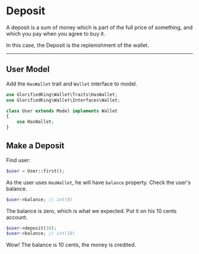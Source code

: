 # Deposit

A deposit is a sum of money which is part of the full price of something, 
and which you pay when you agree to buy it.

In this case, the Deposit is the replenishment of the wallet.

---

## User Model

Add the `HasWallet` trait and `Wallet` interface to model.

```php
use GlorifiedKing\Wallet\Traits\HasWallet;
use GlorifiedKing\Wallet\Interfaces\Wallet;

class User extends Model implements Wallet
{
    use HasWallet;
}
```

## Make a Deposit

Find user:

```php
$user = User::first(); 
```

As the user uses `HasWallet`, he will have `balance` property. 
Check the user's balance.

```php
$user->balance; // int(0)
```

The balance is zero, which is what we expected.
Put it on his 10 cents account.

```php
$user->deposit(10); 
$user->balance; // int(10)
```

Wow! The balance is 10 cents, the money is credited.
